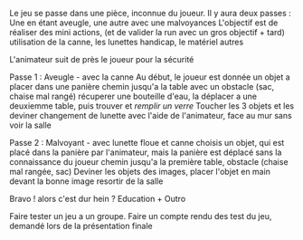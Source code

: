 Le jeu se passe dans une pièce, inconnue du joueur.
Il y aura deux passes : Une en étant aveugle, une autre avec une malvoyances
L'objectif est de réaliser des mini actions, (et de valider la run avec un gros objectif + tard)
utilisation de la canne, les lunettes handicap, le matériel autres

L'animateur suit de près le joueur pour la sécurité

Passe 1 : Aveugle - avec la canne
Au début, le joueur est donnée un objet a placer dans une panière
chemin jusqu'a la table avec un obstacle (sac, chaise mal rangé)
récuperer une bouteille d'eau, la déplacer a une deuxiemme table, puis trouver et *remplir un verre*
Toucher les 3 objets et les deviner
changement de lunette avec l'aide de l'animateur, face au mur sans voir la salle

Passe 2 : Malvoyant - avec lunette floue et canne
choisis un objet, qui est placé dans la panière par l'animateur, mais la panière est déplacé sans la connaissance du joueur
chemin jusqu'a la première table, obstacle (chaise mal rangée, sac)
Deviner les objets des images, placer l'objet en main devant la bonne image
resortir de la salle

Bravo ! alors c'est dur hein ?
Education + Outro


Faire tester un jeu a un groupe.
Faire un compte rendu des test du jeu, demandé lors de la présentation finale
